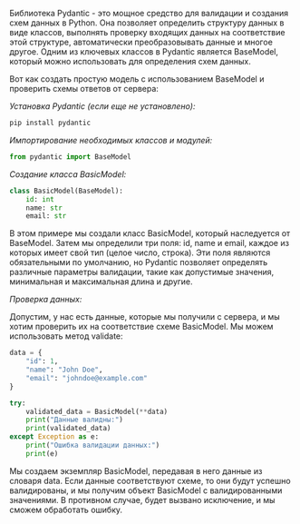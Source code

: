 Библиотека Pydantic - это мощное средство для валидации и создания схем данных в Python. Она позволяет определить структуру данных в виде классов, выполнять проверку входящих данных на соответствие этой структуре, автоматически преобразовывать данные и многое другое. Одним из ключевых классов в Pydantic является BaseModel, который можно использовать для определения схем данных.

Вот как создать простую модель с использованием BaseModel и проверить схемы ответов от сервера:

*Установка Pydantic (если еще не установлено):*
```python
pip install pydantic
```

*Импортирование необходимых классов и модулей:*
```python
from pydantic import BaseModel
```

*Создание класса BasicModel:*
```python
class BasicModel(BaseModel):
    id: int
    name: str
    email: str
```

В этом примере мы создали класс BasicModel, который наследуется от BaseModel. Затем мы определили три поля: id, name и email, каждое из которых имеет свой тип (целое число, строка). Эти поля являются обязательными по умолчанию, но Pydantic позволяет определять различные параметры валидации, такие как допустимые значения, минимальная и максимальная длина и другие.

*Проверка данных:*

Допустим, у нас есть данные, которые мы получили с сервера, и мы хотим проверить их на соответствие схеме BasicModel. Мы можем использовать метод validate:
```python
data = {
    "id": 1,
    "name": "John Doe",
    "email": "johndoe@example.com"
}

try:
    validated_data = BasicModel(**data)
    print("Данные валидны:")
    print(validated_data)
except Exception as e:
    print("Ошибка валидации данных:")
    print(e)
```

Мы создаем экземпляр BasicModel, передавая в него данные из словаря data. Если данные соответствуют схеме, то они будут успешно валидированы, и мы получим объект BasicModel с валидированными значениями. В противном случае, будет вызвано исключение, и мы сможем обработать ошибку.

